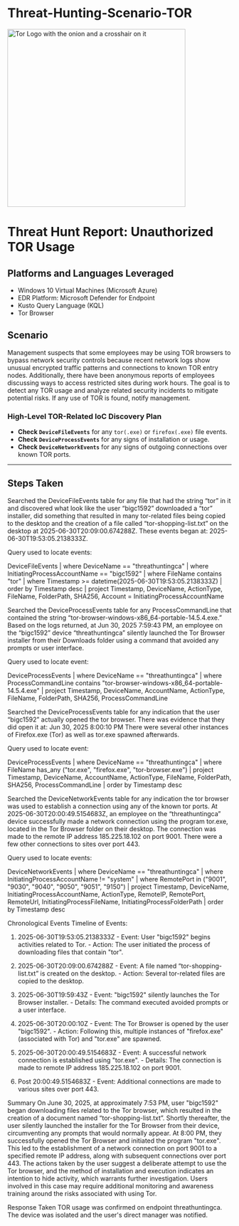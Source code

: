 # Threat-Hunting-Scenario-TOR

<img width="400" src="https://github.com/user-attachments/assets/44bac428-01bb-4fe9-9d85-96cba7698bee" alt="Tor Logo with the onion and a crosshair on it"/>

# Threat Hunt Report: Unauthorized TOR Usage

## Platforms and Languages Leveraged
- Windows 10 Virtual Machines (Microsoft Azure)
- EDR Platform: Microsoft Defender for Endpoint
- Kusto Query Language (KQL)
- Tor Browser

##  Scenario

Management suspects that some employees may be using TOR browsers to bypass network security controls because recent network logs show unusual encrypted traffic patterns and connections to known TOR entry nodes. Additionally, there have been anonymous reports of employees discussing ways to access restricted sites during work hours. The goal is to detect any TOR usage and analyze related security incidents to mitigate potential risks. If any use of TOR is found, notify management.

### High-Level TOR-Related IoC Discovery Plan

- **Check `DeviceFileEvents`** for any `tor(.exe)` or `firefox(.exe)` file events.
- **Check `DeviceProcessEvents`** for any signs of installation or usage.
- **Check `DeviceNetworkEvents`** for any signs of outgoing connections over known TOR ports.

---

## Steps Taken

Searched the DeviceFileEvents table for any file that had the string “tor” in it and discovered what look like the user “bigc1592” downloaded a “tor” installer, did something that resulted in many tor-related files being copied to the desktop and the creation of a file called “tor-shopping-list.txt” on the desktop at 2025-06-30T20:09:00.674288Z. These events began at: 2025-06-30T19:53:05.2138333Z.

Query used to locate events:

DeviceFileEvents
| where DeviceName == "threathuntingca"
| where InitiatingProcessAccountName == "bigc1592"
| where FileName contains "tor"
| where Timestamp >= datetime(2025-06-30T19:53:05.2138333Z)
| order by Timestamp desc
| project Timestamp, DeviceName, ActionType, FileName, FolderPath, SHA256, Account = InitiatingProcessAccountName

Searched the DeviceProcessEvents table for any ProcessCommandLine that contained the string “tor-browser-windows-x86_64-portable-14.5.4.exe.” Based on the logs returned, at 
Jun 30, 2025 7:59:43 PM, an employee on the “bigc1592” device “threathuntingca” silently launched the Tor Browser installer from their Downloads folder using a command that avoided any prompts or user interface. 

Query used to locate event:

DeviceProcessEvents
| where DeviceName == "threathuntingca"
| where ProcessCommandLine contains "tor-browser-windows-x86_64-portable-14.5.4.exe"
| project Timestamp, DeviceName, AccountName, ActionType, FileName, FolderPath, SHA256, ProcessCommandLine

Searched the DeviceProcessEvents table for any indication that the user “bigc1592” actually opened the tor browser. There was evidence that they did open it at: Jun 30, 2025 8:00:10 PM
There were several other instances of Firefox.exe (Tor) as well as tor.exe spawned afterwards.

Query used to locate event:

DeviceProcessEvents
| where DeviceName == "threathuntingca"
| where FileName has_any ("tor.exe", "firefox.exe", "tor-browser.exe")
| project Timestamp, DeviceName, AccountName, ActionType, FileName, FolderPath, SHA256, ProcessCommandLine
| order by Timestamp desc

Searched the DeviceNetworkEvents table for any indication the tor browser was used to establish a connection using any of the known tor ports. At 2025-06-30T20:00:49.5154683Z, an employee on the “threathuntingca” device successfully made a network connection using the program tor.exe, located in the Tor Browser folder on their desktop. The connection was made to the remote IP address 185.225.18.102 on port 9001. There were a few other connections to sites over port 443.

Query used to locate events:

DeviceNetworkEvents
| where DeviceName == "threathuntingca"
| where InitiatingProcessAccountName != "system"
| where RemotePort in ("9001", "9030", "9040", "9050", "9051", "9150")
| project Timestamp, DeviceName, InitiatingProcessAccountName, ActionType, RemoteIP, RemotePort, RemoteUrl, InitiatingProcessFileName, InitiatingProcessFolderPath
| order by Timestamp desc









Chronological Events
Timeline of Events:

1. 2025-06-30T19:53:05.2138333Z - Event: User "bigc1592" begins activities related to Tor. - Action: The user initiated the process of downloading files that contain "tor".

2. 2025-06-30T20:09:00.674288Z - Event: A file named “tor-shopping-list.txt” is created on the desktop. - Action: Several tor-related files are copied to the desktop.

3. 2025-06-30T19:59:43Z - Event: "bigc1592" silently launches the Tor Browser installer. - Details: The command executed avoided prompts or a user interface.

4. 2025-06-30T20:00:10Z - Event: The Tor Browser is opened by the user "bigc1592". - Action: Following this, multiple instances of "firefox.exe" (associated with Tor) and "tor.exe" are spawned.

5. 2025-06-30T20:00:49.5154683Z - Event: A successful network connection is established using "tor.exe". - Details: The connection is made to remote IP address 185.225.18.102 on port 9001.

6. Post 20:00:49.5154683Z - Event: Additional connections are made to various sites over port 443.






Summary
On June 30, 2025, at approximately 7:53 PM, user "bigc1592" began downloading files related to the Tor browser, which resulted in the creation of a document named “tor-shopping-list.txt”. Shortly thereafter, the user silently launched the installer for the Tor Browser from their device, circumventing any prompts that would normally appear. At 8:00 PM, they successfully opened the Tor Browser and initiated the program "tor.exe". This led to the establishment of a network connection on port 9001 to a specified remote IP address, along with subsequent connections over port 443. The actions taken by the user suggest a deliberate attempt to use the Tor browser, and the method of installation and execution indicates an intention to hide activity, which warrants further investigation. Users involved in this case may require additional monitoring and awareness training around the risks associated with using Tor.


Response Taken
TOR usage was confirmed on endpoint threathuntingca. The device was isolated and the user's direct manager was notified.










